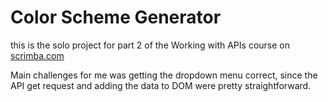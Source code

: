 # Color Scheme Generator

this is the solo project for part 2 of the Working with APIs course on [scrimba.com](https://scrimba.com)

Main challenges for me was getting the dropdown menu correct, since the API get request and adding the data to DOM were pretty straightforward.
